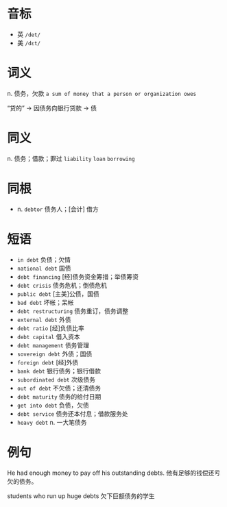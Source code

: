 # 音标

- 英 `/det/`
- 美 `/dɛt/`

# 词义

n. 债务，欠款
`a sum of money that a person or organization owes`



“贷的” → 因债务向银行贷款 → 债

# 同义

n. 债务；借款；罪过
`liability` `loan` `borrowing`

# 同根

- n. `debtor` 债务人；[会计] 借方

# 短语

- `in debt` 负债；欠情
- `national debt` 国债
- `debt financing` [经]债务资金筹措；举债筹资
- `debt crisis` 债务危机；倒债危机
- `public debt` [主美]公债，国债
- `bad debt` 坏帐；呆帐
- `debt restructuring` 债务重订，债务调整
- `external debt` 外债
- `debt ratio` [经]负债比率
- `debt capital` 借入资本
- `debt management` 债务管理
- `sovereign debt` 外债；国债
- `foreign debt` [经]外债
- `bank debt` 银行债务；银行借款
- `subordinated debt` 次级债务
- `out of debt` 不欠债；还清债务
- `debt maturity` 债务的给付日期
- `get into debt` 负债，欠债
- `debt service` 债务还本付息；借款服务处
- `heavy debt` n. 一大笔债务

# 例句

He had enough money to pay off his outstanding debts.
他有足够的钱偿还亏欠的债务。

students who run up huge debts
欠下巨额债务的学生


